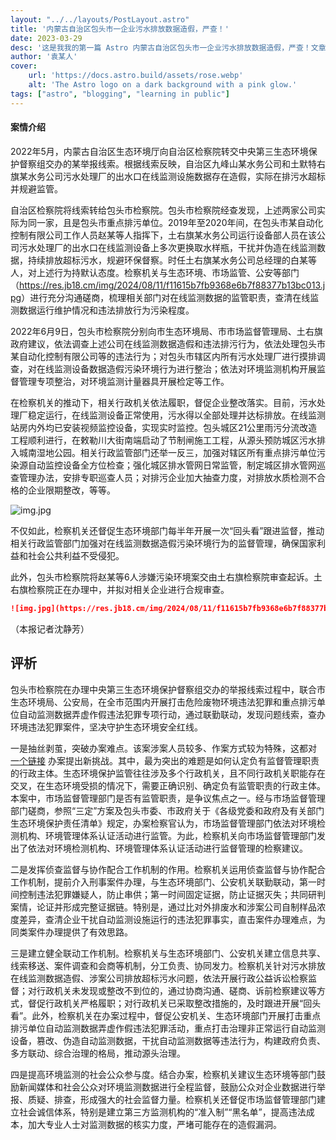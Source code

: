 ```yaml
---
layout: "../../layouts/PostLayout.astro"
title: '内蒙古自治区包头市一企业污水排放数据造假，严查！'
date: 2023-03-29
desc: '这是我我的第一篇 Astro 内蒙古自治区包头市一企业污水排放数据造假，严查！文章'
author: '袁某人'
cover:
    url: 'https://docs.astro.build/assets/rose.webp'
    alt: 'The Astro logo on a dark background with a pink glow.'
tags: ["astro", "blogging", "learning in public"]
---
```


#### 案情介绍

2022年5月，内蒙古自治区生态环境厅向自治区检察院转交中央第三生态环境保护督察组交办的某举报线索。根据线索反映，自治区九峰山某水务公司和土默特右旗某水务公司污水处理厂的出水口在线监测设施数据存在造假，实际在排污水超标并规避监管。

自治区检察院将线索转给包头市检察院。包头市检察院经查发现，上述两家公司实际为同一家，且是包头市重点排污单位。2019年至2020年间，在包头市某自动化控制有限公司工作人员赵某等人指挥下，土右旗某水务公司运行设备部人员在该公司污水处理厂的出水口在线监测设备上多次更换取水样瓶，干扰并伪造在线监测数据，持续排放超标污水，规避环保督察。时任土右旗某水务公司总经理的白某等人，对上述行为持默认态度。检察机关与生态环境、市场监管、公安等部门（<https://res.jb18.cm/img/2024/08/11/f11615b7fb9368e6b7f88377b13bc013.jpg>）进行充分沟通磋商，梳理相关部门对在线监测数据的监管职责，查清在线监测数据运行维护情况和违法排放行为污染程度。

2022年6月9日，包头市检察院分别向市生态环境局、市市场监督管理局、土右旗政府建议，依法调查上述公司在线监测数据造假和违法排污行为，依法处理包头市某自动化控制有限公司等的违法行为；对包头市辖区内所有污水处理厂进行摸排调查，对在线监测设备数据造假污染环境行为进行整治；依法对环境监测机构开展监督管理专项整治，对环境监测计量器具开展检定等工作。

在检察机关的推动下，相关行政机关依法履职，督促企业整改落实。目前，污水处理厂稳定运行，在线监测设备正常使用，污水得以全部处理并达标排放。在线监测站房内外均已安装视频监控设备，实现实时监控。包头城区21公里雨污分流改造工程顺利进行，在敕勒川大街南端启动了节制闸施工工程，从源头预防城区污水排入城南湿地公园。相关行政监管部门还举一反三，加强对辖区所有重点排污单位污染源自动监控设备全方位检查；强化城区排水管网日常监管，制定城区排水管网巡查管理办法，安排专职巡查人员；对排污企业加大抽查力度，对排放水质检测不合格的企业限期整改，等等。

![img.jpg](https://res.jb18.cm/img/2024/08/11/f11615b7fb9368e6b7f88377b13bc013.jpg)

不仅如此，检察机关还督促生态环境部门每半年开展一次“回头看”跟进监督，推动相关行政监管部门加强对在线监测数据造假污染环境行为的监督管理，确保国家利益和社会公共利益不受侵犯。

此外，包头市检察院将赵某等6人涉嫌污染环境案交由土右旗检察院审查起诉。土右旗检察院正在办理中，并拟对相关企业进行合规审查。

``` md
![img.jpg](https://res.jb18.cm/img/2024/08/11/f11615b7fb9368e6b7f88377b13bc013.jpg)
```

（本报记者沈静芳）

## 评析

包头市检察院在办理中央第三生态环境保护督察组交办的举报线索过程中，联合市生态环境局、公安局，在全市范围内开展打击危险废物环境违法犯罪和重点排污单位自动监测数据弄虚作假违法犯罪专项行动，通过联勤联动，发现问题线索，查办环境违法犯罪案件，坚决守护生态环境安全红线。

一是抽丝剥茧，突破办案难点。该案涉案人员较多、作案方式较为特殊，这都对 [一个链接](https://res.jb18.cm/img/2024/08/11/f11615b7fb9368e6b7f88377b13bc013.jpg) 办案提出新挑战。其中，最为突出的难题是如何认定负有监督管理职责的行政主体。生态环境保护监管往往涉及多个行政机关，且不同行政机关职能存在交叉，在生态环境受损的情况下，需要正确识别、确定负有监管职责的行政主体。本案中，市场监督管理部门是否有监管职责，是争议焦点之一。经与市场监督管理部门磋商，参照“三定”方案及包头市委、市政府关于《各级党委和政府及有关部门生态环境保护责任清单》规定，办案检察官认为，市场监督管理部门依法对环境检测机构、环境管理体系认证活动进行监管。为此，检察机关向市场监督管理部门发出了依法对环境检测机构、环境管理体系认证活动进行监督管理的检察建议。

二是发挥侦查监督与协作配合工作机制的作用。检察机关运用侦查监督与协作配合工作机制，提前介入刑事案件办理，与生态环境部门、公安机关联勤联动，第一时间控制违法犯罪嫌疑人，防止串供；第一时间固定证据，防止证据灭失；共同研判案情，论证并形成完整证据链。特别是，通过比对外排废水和涉案公司自制样品浓度差异，查清企业干扰自动监测设施运行的违法犯罪事实，直击案件办理难点，为同类案件办理提供了有效思路。

三是建立健全联动工作机制。检察机关与生态环境部门、公安机关建立信息共享、线索移送、案件调查和会商等机制，分工负责、协同发力。检察机关针对污水排放在线监测数据造假、涉案公司排放超标污水问题，依法开展行政公益诉讼检察监督；对行政机关未发现或整改不到位的，通过协商沟通、磋商、诉前检察建议等方式，督促行政机关严格履职；对行政机关已采取整改措施的，及时跟进开展“回头看”。此外，检察机关在办案过程中，督促公安机关、生态环境部门开展打击重点排污单位自动监测数据弄虚作假违法犯罪活动，重点打击治理非正常运行自动监测设备，篡改、伪造自动监测数据，干扰自动监测数据等违法行为，构建政府负责、多方联动、综合治理的格局，推动源头治理。

四是提高环境监测的社会公众参与度。结合办案，检察机关建议生态环境等部门鼓励新闻媒体和社会公众对环境监测数据进行全程监督，鼓励公众对企业数据进行举报、质疑、排查，形成强大的社会监督力量。检察机关还督促市场监督管理部门建立社会诚信体系，特别是建立第三方监测机构的“准入制”“黑名单”，提高违法成本，加大专业人士对监测数据的核实力度，严堵可能存在的造假漏洞。





